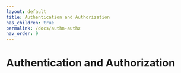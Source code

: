 ```yaml
---
layout: default
title: Authentication and Authorization
has_children: true
permalink: /docs/authn-authz
nav_order: 9
---
```


# Authentication and Authorization
